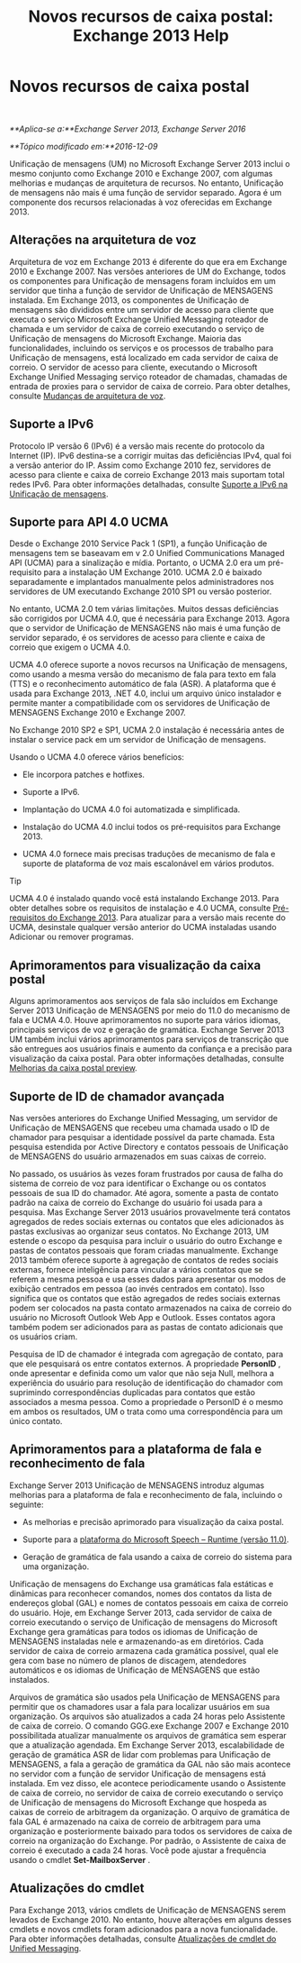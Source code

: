 ﻿---
title: 'Novos recursos de caixa postal: Exchange 2013 Help'
TOCTitle: Novos recursos de caixa postal
ms:assetid: 89faaa97-3485-4704-a56c-d13632f01e2a
ms:mtpsurl: https://technet.microsoft.com/pt-br/library/JJ649002(v=EXCHG.150)
ms:contentKeyID: 50486110
ms.date: 05/22/2018
mtps_version: v=EXCHG.150
ms.translationtype: MT
---

# Novos recursos de caixa postal

 

_**Aplica-se a:**Exchange Server 2013, Exchange Server 2016_

_**Tópico modificado em:**2016-12-09_

Unificação de mensagens (UM) no Microsoft Exchange Server 2013 inclui o mesmo conjunto como Exchange 2010 e Exchange 2007, com algumas melhorias e mudanças de arquitetura de recursos. No entanto, Unificação de mensagens não mais é uma função de servidor separado. Agora é um componente dos recursos relacionadas à voz oferecidas em Exchange 2013.

## Alterações na arquitetura de voz

Arquitetura de voz em Exchange 2013 é diferente do que era em Exchange 2010 e Exchange 2007. Nas versões anteriores de UM do Exchange, todos os componentes para Unificação de mensagens foram incluídos em um servidor que tinha a função de servidor de Unificação de MENSAGENS instalada. Em Exchange 2013, os componentes de Unificação de mensagens são divididos entre um servidor de acesso para cliente que executa o serviço Microsoft Exchange Unified Messaging roteador de chamada e um servidor de caixa de correio executando o serviço de Unificação de mensagens do Microsoft Exchange. Maioria das funcionalidades, incluindo os serviços e os processos de trabalho para Unificação de mensagens, está localizado em cada servidor de caixa de correio. O servidor de acesso para cliente, executando o Microsoft Exchange Unified Messaging serviço roteador de chamadas, chamadas de entrada de proxies para o servidor de caixa de correio. Para obter detalhes, consulte [Mudanças de arquitetura de voz](voice-architecture-changes-exchange-2013-help.md).

## Suporte a IPv6

Protocolo IP versão 6 (IPv6) é a versão mais recente do protocolo da Internet (IP). IPv6 destina-se a corrigir muitas das deficiências IPv4, qual foi a versão anterior do IP. Assim como Exchange 2010 fez, servidores de acesso para cliente e caixa de correio Exchange 2013 mais suportam total redes IPv6. Para obter informações detalhadas, consulte [Suporte a IPv6 na Unificação de mensagens](ipv6-support-in-unified-messaging-exchange-2013-help.md).

## Suporte para API 4.0 UCMA

Desde o Exchange 2010 Service Pack 1 (SP1), a função Unificação de mensagens tem se baseavam em v 2.0 Unified Communications Managed API (UCMA) para a sinalização e mídia. Portanto, o UCMA 2.0 era um pré-requisito para a instalação UM Exchange 2010. UCMA 2.0 é baixado separadamente e implantados manualmente pelos administradores nos servidores de UM executando Exchange 2010 SP1 ou versão posterior.

No entanto, UCMA 2.0 tem várias limitações. Muitos dessas deficiências são corrigidos por UCMA 4.0, que é necessária para Exchange 2013. Agora que o servidor de Unificação de MENSAGENS não mais é uma função de servidor separado, é os servidores de acesso para cliente e caixa de correio que exigem o UCMA 4.0.

UCMA 4.0 oferece suporte a novos recursos na Unificação de mensagens, como usando a mesma versão do mecanismo de fala para texto em fala (TTS) e o reconhecimento automático de fala (ASR). A plataforma que é usada para Exchange 2013, .NET 4.0, inclui um arquivo único instalador e permite manter a compatibilidade com os servidores de Unificação de MENSAGENS Exchange 2010 e Exchange 2007.

No Exchange 2010 SP2 e SP1, UCMA 2.0 instalação é necessária antes de instalar o service pack em um servidor de Unificação de mensagens.

Usando o UCMA 4.0 oferece vários benefícios:

  - Ele incorpora patches e hotfixes.

  - Suporte a IPv6.

  - Implantação do UCMA 4.0 foi automatizada e simplificada.

  - Instalação do UCMA 4.0 inclui todos os pré-requisitos para Exchange 2013.

  - UCMA 4.0 fornece mais precisas traduções de mecanismo de fala e suporte de plataforma de voz mais escalonável em vários produtos.


> [!TIP]
> UCMA 4.0 é instalado quando você está instalando Exchange 2013. Para obter detalhes sobre os requisitos de instalação e 4.0 UCMA, consulte <A href="exchange-2013-prerequisites-exchange-2013-help.md">Pré-requisitos do Exchange 2013</A>. Para atualizar para a versão mais recente do UCMA, desinstale qualquer versão anterior do UCMA instaladas usando Adicionar ou remover programas.



## Aprimoramentos para visualização da caixa postal

Alguns aprimoramentos aos serviços de fala são incluídos em Exchange Server 2013 Unificação de MENSAGENS por meio do 11.0 do mecanismo de fala e UCMA 4.0. Houve aprimoramentos no suporte para vários idiomas, principais serviços de voz e geração de gramática. Exchange Server 2013 UM também inclui vários aprimoramentos para serviços de transcrição que são entregues aos usuários finais e aumento da confiança e a precisão para visualização da caixa postal. Para obter informações detalhadas, consulte [Melhorias da caixa postal preview](voice-mail-preview-enhancements-exchange-2013-help.md).

## Suporte de ID de chamador avançada

Nas versões anteriores do Exchange Unified Messaging, um servidor de Unificação de MENSAGENS que recebeu uma chamada usado o ID de chamador para pesquisar a identidade possível da parte chamada. Esta pesquisa estendida por Active Directory e contatos pessoais de Unificação de MENSAGENS do usuário armazenados em suas caixas de correio.

No passado, os usuários às vezes foram frustrados por causa de falha do sistema de correio de voz para identificar o Exchange ou os contatos pessoais de sua ID do chamador. Até agora, somente a pasta de contato padrão na caixa de correio do Exchange do usuário foi usada para a pesquisa. Mas Exchange Server 2013 usuários provavelmente terá contatos agregados de redes sociais externas ou contatos que eles adicionados às pastas exclusivas ao organizar seus contatos. No Exchange 2013, UM estende o escopo da pesquisa para incluir o usuário do outro Exchange e pastas de contatos pessoais que foram criadas manualmente. Exchange 2013 também oferece suporte à agregação de contatos de redes sociais externas, fornece inteligência para vincular a vários contatos que se referem a mesma pessoa e usa esses dados para apresentar os modos de exibição centrados em pessoa (ao invés centrados em contato). Isso significa que os contatos que estão agregados de redes sociais externas podem ser colocados na pasta contato armazenados na caixa de correio do usuário no Microsoft Outlook Web App e Outlook. Esses contatos agora também podem ser adicionados para as pastas de contato adicionais que os usuários criam.

Pesquisa de ID de chamador é integrada com agregação de contato, para que ele pesquisará os entre contatos externos. A propriedade **PersonID** , onde apresentar e definida como um valor que não seja Null, melhora a experiência do usuário para resolução de identificação do chamador com suprimindo correspondências duplicadas para contatos que estão associados a mesma pessoa. Como a propriedade o PersonID é o mesmo em ambos os resultados, UM o trata como uma correspondência para um único contato.

## Aprimoramentos para a plataforma de fala e reconhecimento de fala

Exchange Server 2013 Unificação de MENSAGENS introduz algumas melhorias para a plataforma de fala e reconhecimento de fala, incluindo o seguinte:

  - As melhorias e precisão aprimorado para visualização da caixa postal.

  - Suporte para a [plataforma do Microsoft Speech – Runtime (versão 11.0)](https://go.microsoft.com/fwlink/p/?linkid=253196).

  - Geração de gramática de fala usando a caixa de correio do sistema para uma organização.

Unificação de mensagens do Exchange usa gramáticas fala estáticas e dinâmicas para reconhecer comandos, nomes dos contatos da lista de endereços global (GAL) e nomes de contatos pessoais em caixa de correio do usuário. Hoje, em Exchange Server 2013, cada servidor de caixa de correio executando o serviço de Unificação de mensagens do Microsoft Exchange gera gramáticas para todos os idiomas de Unificação de MENSAGENS instaladas nele e armazenando-as em diretórios. Cada servidor de caixa de correio armazena cada gramática possível, qual ele gera com base no número de planos de discagem, atendedores automáticos e os idiomas de Unificação de MENSAGENS que estão instalados.

Arquivos de gramática são usados pela Unificação de MENSAGENS para permitir que os chamadores usar a fala para localizar usuários em sua organização. Os arquivos são atualizados a cada 24 horas pelo Assistente de caixa de correio. O comando GGG.exe Exchange 2007 e Exchange 2010 possibilitada atualizar manualmente os arquivos de gramática sem esperar que a atualização agendada. Em Exchange Server 2013, escalabilidade de geração de gramática ASR de lidar com problemas para Unificação de MENSAGENS, a fala a geração de gramática da GAL não são mais acontece no servidor com a função de servidor Unificação de mensagens está instalada. Em vez disso, ele acontece periodicamente usando o Assistente de caixa de correio, no servidor de caixa de correio executando o serviço de Unificação de mensagens do Microsoft Exchange que hospeda as caixas de correio de arbitragem da organização. O arquivo de gramática de fala GAL é armazenado na caixa de correio de arbitragem para uma organização e posteriormente baixado para todos os servidores de caixa de correio na organização do Exchange. Por padrão, o Assistente de caixa de correio é executado a cada 24 horas. Você pode ajustar a frequência usando o cmdlet **Set-MailboxServer** .

## Atualizações do cmdlet

Para Exchange 2013, vários cmdlets de Unificação de MENSAGENS serem levados de Exchange 2010. No entanto, houve alterações em alguns desses cmdlets e novos cmdlets foram adicionados para a nova funcionalidade. Para obter informações detalhadas, consulte [Atualizações de cmdlet do Unified Messaging](unified-messaging-cmdlet-updates-exchange-2013-help.md).

